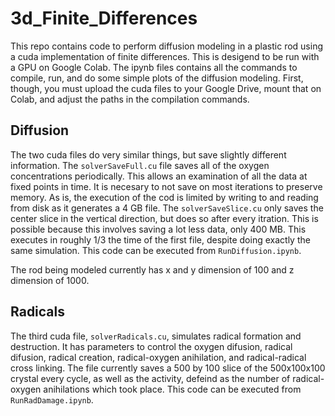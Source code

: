 # 3d_Finite_Differences


This repo contains code to perform diffusion modeling in a plastic rod using a cuda implementation of finite differences. This is desigend to be run with a GPU on Google Colab. The ipynb files contains all the commands to compile, run, and do some simple plots of the diffusion modeling. First, though, you must upload the cuda files to your Google Drive, mount that on Colab, and adjust the paths in the compilation commands. 

## Diffusion

The two cuda files do very similar things, but save slightly different information. The `solverSaveFull.cu` file saves all of the oxygen concentrations periodically. This allows an examination of all the data at fixed points in time. It is necesary to not save on most iterations to preserve memory. As is, the execution of the cod is limited by writing to and reading from disk as it generates a 4 GB file. The `solverSaveSlice.cu` only saves the center slice in the vertical direction, but does so after every itration. This is possible because this involves saving a lot less data, only 400 MB. This executes in roughly 1/3 the time of the first file, despite doing exactly the same simulation. This code can be executed from `RunDiffusion.ipynb`. 

The rod being modeled currently has x and y dimension of 100 and z dimension of 1000.

## Radicals

The third cuda file, `solverRadicals.cu`, simulates radical formation and destruction. It has parameters to control the oxygen difusion, radical difusion, radical creation, radical-oxygen anihilation, and radical-radical cross linking. The file currently saves a 500 by 100 slice of the 500x100x100 crystal every cycle, as well as the activity, defeind as the number of radical-oxygen anihilations which took place. This code can be executed from `RunRadDamage.ipynb`.
